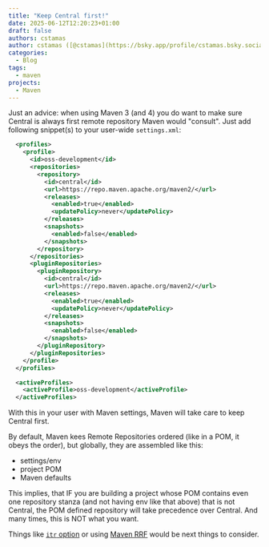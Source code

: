 ```yaml
---
title: "Keep Central first!"
date: 2025-06-12T12:20:23+01:00
draft: false
authors: cstamas
author: cstamas ([@cstamas](https://bsky.app/profile/cstamas.bsky.social))
categories:
  - Blog
tags:
  - maven
projects:
  - Maven
---
```


Just an advice: when using Maven 3 (and 4) you do want to make sure Central is always first remote repository
Maven would "consult". Just add following snippet(s) to your user-wide `settings.xml`:

```xml
  <profiles>
    <profile>
      <id>oss-development</id>
      <repositories>
        <repository>
          <id>central</id>
          <url>https://repo.maven.apache.org/maven2/</url>
          <releases>
            <enabled>true</enabled>
            <updatePolicy>never</updatePolicy>
          </releases>
          <snapshots>
            <enabled>false</enabled>
          </snapshots>
        </repository>
      </repositories>
      <pluginRepositories>
        <pluginRepository>
          <id>central</id>
          <url>https://repo.maven.apache.org/maven2/</url>
          <releases>
            <enabled>true</enabled>
            <updatePolicy>never</updatePolicy>
          </releases>
          <snapshots>
            <enabled>false</enabled>
          </snapshots>
        </pluginRepository>
      </pluginRepositories>
    </profile>
  </profiles>

  <activeProfiles>
    <activeProfile>oss-development</activeProfile>
  </activeProfiles>
```

With this in your user with Maven settings, Maven will take care to keep Central first.

By default, Maven kees Remote Repositories ordered (like in a POM, it obeys the order), but globally, they are assembled
like this:
* settings/env
* project POM
* Maven defaults

This implies, that IF you are building a project whose POM contains even one repository stanza (and not having env like that
above) that is not Central, the POM defined repository will take precedence over Central. And many times, this is NOT what you want.

Things like [`itr` option](https://issues.apache.org/jira/browse/MNG-8030) or using [Maven RRF](https://maven.apache.org/resolver/remote-repository-filtering.html)
would be next things to consider.
